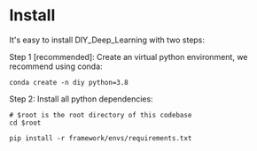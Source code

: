 
# Install 

It's easy to install DIY_Deep_Learning with two steps:

Step 1 [recommended]: Create an virtual python environment, we recommend using conda:
```shell
conda create -n diy python=3.8 
```

Step 2: Install all python dependencies:

```shell
# $root is the root directory of this codebase
cd $root 

pip install -r framework/envs/requirements.txt
```


